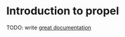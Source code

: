 # Introduction to propel

TODO: write [great documentation](http://jacobian.org/writing/what-to-write/)
